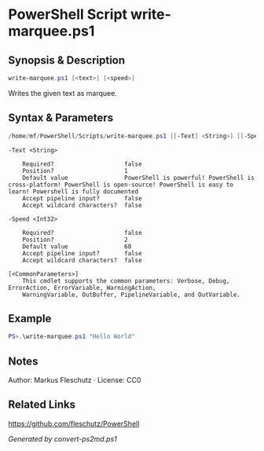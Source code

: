 # PowerShell Script write-marquee.ps1

## Synopsis & Description
```powershell
write-marquee.ps1 [<text>] [<speed>]
```

Writes the given text as marquee.

## Syntax & Parameters
```powershell
/home/mf/PowerShell/Scripts/write-marquee.ps1 [[-Text] <String>] [[-Speed] <Int32>] [<CommonParameters>]
```

```
-Text <String>
    
    Required?                    false
    Position?                    1
    Default value                PowerShell is powerful! PowerShell is cross-platform! PowerShell is open-source! PowerShell is easy to learn! Powershell is fully documented
    Accept pipeline input?       false
    Accept wildcard characters?  false
```

```
-Speed <Int32>
    
    Required?                    false
    Position?                    2
    Default value                60
    Accept pipeline input?       false
    Accept wildcard characters?  false
```

```
[<CommonParameters>]
    This cmdlet supports the common parameters: Verbose, Debug, ErrorAction, ErrorVariable, WarningAction, 
    WarningVariable, OutBuffer, PipelineVariable, and OutVariable.
```

## Example
```powershell
PS>.\write-marquee.ps1 "Hello World"
```


## Notes
Author: Markus Fleschutz · License: CC0

## Related Links
https://github.com/fleschutz/PowerShell

*Generated by convert-ps2md.ps1*
